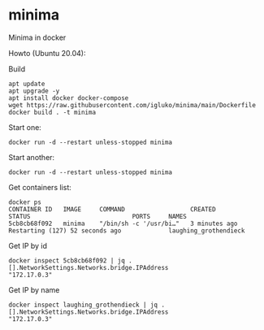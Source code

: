 # minima
Minima in docker

Howto (Ubuntu 20.04):

Build
```
apt update
apt upgrade -y
apt install docker docker-compose
wget https://raw.githubusercontent.com/igluko/minima/main/Dockerfile
docker build . -t minima
```

Start one:
```
docker run -d --restart unless-stopped minima
```

Start another:
```
docker run -d --restart unless-stopped minima
```

Get containers list:
```
docker ps
CONTAINER ID   IMAGE     COMMAND                  CREATED         STATUS                            PORTS     NAMES
5cb8cb68f092   minima    "/bin/sh -c '/usr/bi…"   3 minutes ago   Restarting (127) 52 seconds ago             laughing_grothendieck
```

Get IP by id
```
docker inspect 5cb8cb68f092 | jq .[].NetworkSettings.Networks.bridge.IPAddress
"172.17.0.3"
```

Get IP by name
```
docker inspect laughing_grothendieck | jq .[].NetworkSettings.Networks.bridge.IPAddress
"172.17.0.3"
```
